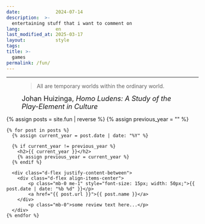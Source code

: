 ```yaml
---
date:             2024-07-14
description:  >-
  entertaining stuff that i want to comment on
lang:             en
last_modified_at: 2025-03-17
layout:           style
tags:
title: >-
  games
permalink: /fun/
---
```

---
<figure class="container-lg" style="padding: 0;">
    <blockquote class="blockquote">
    <p> All are temporary worlds within the ordinary world.</p>
    </blockquote>
    <figcaption class="blockquote-footer" style="font-size: 18px;">
    Johan Huizinga,  <cite title="Source Title"> Homo Ludens: A Study of the Play-Element in Culture</cite>
    </figcaption>
</figure>


<div class="container-lg" style="padding: 0;">
    {% assign posts = site.fun | reverse %}
    {% assign previous_year = "" %}

    {% for post in posts %}
      {% assign current_year = post.date | date: "%Y" %}
      
      {% if current_year != previous_year %}
        <h2>{{ current_year }}</h2>
        {% assign previous_year = current_year %}
      {% endif %}

      <div class="d-flex justify-content-between">
        <div class="d-flex align-items-center">
            <p class="mb-0 me-1" style="font-size: 15px; width: 50px;">{{ post.date | date: "%b %d" }}</p>
            <a href="{{ post.url }}">{{ post.name }}</a>
        </div>
            <p class="mb-0">some review text here...</p>
      </div>
    {% endfor %}

</div>
